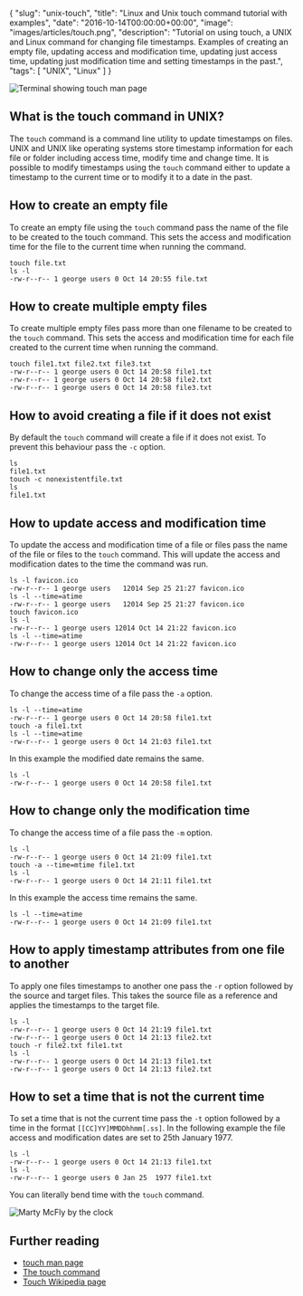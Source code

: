 {
  "slug": "unix-touch",
  "title": "Linux and Unix touch command tutorial with examples",
  "date": "2016-10-14T00:00:00+00:00",
  "image": "images/articles/touch.png",
  "description": "Tutorial on using touch, a UNIX and Linux command for changing file timestamps. Examples of creating an empty file, updating access and modification time, updating just access time, updating just modification time and setting timestamps in the past.",
  "tags": [
    "UNIX",
    "Linux"
  ]
}

![Terminal showing touch man page][2]

## What is the touch command in UNIX?

The `touch` command is a command line utility to update timestamps on files. UNIX and UNIX like operating systems store timestamp information for each file or folder including access time, modify time and change time. It is possible to modify timestamps using the `touch` command either to update a timestamp to the current time or to modify it to a date in the past. 

## How to create an empty file

To create an empty file using the `touch` command pass the name of the file to be created to the touch command. This sets the access and modification time for the file to the current time when running the command. 

    touch file.txt
    ls -l
    -rw-r--r-- 1 george users 0 Oct 14 20:55 file.txt

## How to create multiple empty files

To create multiple empty files pass more than one filename to be created to the `touch` command. This sets the access and modification time for each file created to the current time when running the command.

    touch file1.txt file2.txt file3.txt
    -rw-r--r-- 1 george users 0 Oct 14 20:58 file1.txt
    -rw-r--r-- 1 george users 0 Oct 14 20:58 file2.txt
    -rw-r--r-- 1 george users 0 Oct 14 20:58 file3.txt

## How to avoid creating a file if it does not exist

By default the `touch` command will create a file if it does not exist. To prevent this behaviour pass the `-c` option. 
     
    ls
    file1.txt
    touch -c nonexistentfile.txt
    ls 
    file1.txt

## How to update access and modification time

To update the access and modification time of a file or files pass the name of the file or files to the `touch` command. This will update the access and modification dates to the time the command was run.

    ls -l favicon.ico
    -rw-r--r-- 1 george users   12014 Sep 25 21:27 favicon.ico
    ls -l --time=atime
    -rw-r--r-- 1 george users   12014 Sep 25 21:27 favicon.ico
    touch favicon.ico
    ls -l
    -rw-r--r-- 1 george users 12014 Oct 14 21:22 favicon.ico
    ls -l --time=atime
    -rw-r--r-- 1 george users 12014 Oct 14 21:22 favicon.ico

## How to change only the access time

To change the access time of a file pass the `-a` option. 

    ls -l --time=atime
    -rw-r--r-- 1 george users 0 Oct 14 20:58 file1.txt
    touch -a file1.txt
    ls -l --time=atime
    -rw-r--r-- 1 george users 0 Oct 14 21:03 file1.txt

In this example the modified date remains the same.

    ls -l
    -rw-r--r-- 1 george users 0 Oct 14 20:58 file1.txt

## How to change only the modification time

To change the access time of a file pass the `-m` option. 

    ls -l 
    -rw-r--r-- 1 george users 0 Oct 14 21:09 file1.txt
    touch -a --time=mtime file1.txt
    ls -l
    -rw-r--r-- 1 george users 0 Oct 14 21:11 file1.txt

In this example the access time remains the same.

    ls -l --time=atime
    -rw-r--r-- 1 george users 0 Oct 14 21:09 file1.txt

## How to apply timestamp attributes from one file to another

To apply one files timestamps to another one pass the `-r` option followed by the source and target files. This takes the source file as a reference and applies the timestamps to the target file.

    ls -l
    -rw-r--r-- 1 george users 0 Oct 14 21:19 file1.txt
    -rw-r--r-- 1 george users 0 Oct 14 21:13 file2.txt
    touch -r file2.txt file1.txt
    ls -l
    -rw-r--r-- 1 george users 0 Oct 14 21:13 file1.txt
    -rw-r--r-- 1 george users 0 Oct 14 21:13 file2.txt

## How to set a time that is not the current time

To set a time that is not the current time pass the `-t` option followed by a time in the format `[[CC]YY]MMDDhhmm[.ss]`. In the following example the file access and modification dates are set to 25th January 1977.

    ls -l
    -rw-r--r-- 1 george users 0 Oct 14 21:13 file1.txt
    ls -l
    -rw-r--r-- 1 george users 0 Jan 25  1977 file1.txt

You can literally bend time with the `touch` command.

![Marty McFly by the clock][5]




## Further reading 
* [touch man page][1]
* [The touch command][3]
* [Touch Wikipedia page][4]

[1]: http://linux.die.net/man/1/touch
[2]: /images/articles/touch.png "Linux and Unix touch command"
[3]: http://www.linfo.org/touch.html
[4]: https://en.wikipedia.org/wiki/Touch_(Unix)
[5]: /images/articles/mcfly.jpg "Bending time with the touch command"
